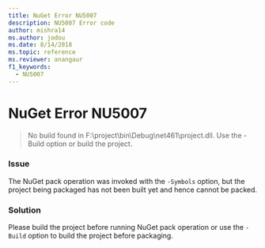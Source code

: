 ```yaml
---
title: NuGet Error NU5007
description: NU5007 Error code
author: mishra14
ms.author: jodou
ms.date: 8/14/2018
ms.topic: reference
ms.reviewer: anangaur
f1_keywords: 
  - NU5007
---
```


# NuGet Error NU5007
> No build found in F:\project\bin\Debug\net461\project.dll. Use the -Build option or build the project.

### Issue

The NuGet pack operation was invoked with the `-Symbols` option, but the project being packaged has not been built yet and hence cannot be packed.


### Solution

Please build the project before running NuGet pack operation or use the `-Build` option to build the project before packaging.

